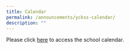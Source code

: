 ```yaml
---
title: Calendar
permalink: /announcements/yckss-calendar/
description: ""
---
```

Please click [here](https://sites.google.com/d/1dSV-TR3NrBDUBI5eKNHDT0DFXeW-Fp1t/p/10cxYZrYFrxFMv5z0aQGV5ABiVmcwzXFm/edit?pli=1) to access the school calendar.
